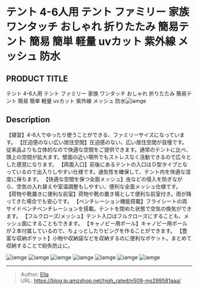 # テント 4-6人用   テント ファミリー 家族 ワンタッチ おしゃれ  折りたたみ 簡易テント 簡易 簡単 軽量 uvカット 紫外線 メッシュ 防水


## PRODUCT TITLE 

テント 4-6人用   テント ファミリー 家族 ワンタッチ おしゃれ  折りたたみ 簡易テント 簡易 簡単 軽量 uvカット 紫外線 メッシュ 防水![iamge](https://b2bfiles1.gigab2b.cn/image/wkseller/305/281059/20210618_951dea0087d28c8d15225dcbaa27e895.jpg)

## Description

【寝室】4-6人でゆったり使うことができる、ファミリーサイズになっています。
【圧迫感のない広い居住空間】圧迫感のない、広い居住空間が自慢です。従来品よりも立体的なので快適な空間をご提供できます。通常のテントに比べ、頭上の空間が拡大ます。壁面の近い場所でもストレスなく活動できるので広々とした感覚になります。
【両面入口】前後にあるテントの入口はＤ型タイプとなっているので出入りしやすい仕様です。通気性を確保して、テント内を快適な湿度に保ちます。
【快適な空間を保つ全面メッシュ】虫などの侵入を防ぎながら、空気の入れ替えや室温調整もしやすい、便利な全面メッシュ仕様です。
【荷物や靴置きに便利な前室】荷物や靴の置き場として便利な前室付き。雨が降ってきた場合でも安心です。
【ベンチレーション機能搭載】フライシートの両サイドベンチベンチレーションを搭載。テントを閉めた状態で空気の換気ができます。
【フルクローズ/メッシュ】テント入口はフルクローズにすることも、メッシュ面にすることもできます。
【キャノピー用ポール】キャノピー用ポールが２本付属しているので、ちょっとしたりビングを作ることができます。
【豊富な収納ポケット】小物や収納袋などを収納するのに便利なポケット。まとめて収納することで紛失防止に。

![iamge](https://b2bfiles1.gigab2b.cn/image/wkseller/305/281059/20210618_e4583259358104423ab2b79b71a85401.jpg)
![iamge](https://b2bfiles1.gigab2b.cn/image/wkseller/305/281059/20210618_099d83b8e63a6817ad63db56e00bb683.jpg)
![iamge](https://b2bfiles1.gigab2b.cn/image/wkseller/305/281059/20210618_e30837a579281757621f4f0304414726.jpg)
![iamge](https://b2bfiles1.gigab2b.cn/image/wkseller/305/281059/20210618_e3005ab716d82834e19a65ce8bc9a5a1.jpg)
![iamge](https://b2bfiles1.gigab2b.cn/image/wkseller/305/281059/20210618_15ab65d64a9349db7139b4e13a131c67.jpg)
![iamge](https://b2bfiles1.gigab2b.cn/image/wkseller/305/281059/20210618_86500205041c0e73c94949b380dd085f.jpg)
![iamge](https://b2bfiles1.gigab2b.cn/image/wkseller/305/281059/20210618_bd7b3097c4b4c2731fbd90793e35644b.jpg)


---

> Author: [Ella](https://blog.jp.amzshop.net/)  
> URL: https://blog.jp.amzshop.net/high_rated/n509-ms299581aaa/  

